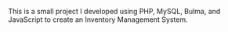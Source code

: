This is a small project I developed using PHP, MySQL, Bulma, and JavaScript to create an Inventory Management System.
